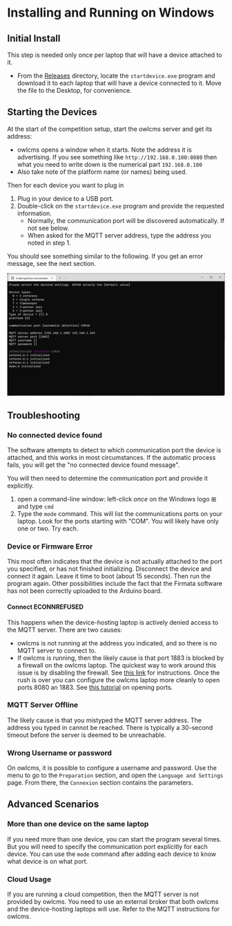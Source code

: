# Installing and Running on Windows

## Initial Install

This step is needed only once per laptop that will have a device attached to it.  

- From the [Releases](https://github.com/owlcms/blue-owl/releases) directory, locate the `startdevice.exe` program and download it to each laptop that will have a device connected to it.  Move the file to the Desktop, for convenience.

## Starting the Devices

At the start of the competition setup, start the owlcms server and get its address:  

- owlcms opens a window when it starts. Note the address it is advertising.  If you see something like `http://192.168.0.100:8080` then what you need to write down is the numerical part `192.168.0.100` 
- Also take note of the platform name (or names) being used.

Then for each device you want to plug in

1. Plug in your device to a USB port.
2. Double-click on the `startdevice.exe` program and provide the requested information.
   - Normally, the communication port will be discovered automatically. If not see below.
   - When asked for the MQTT server address, type the address you noted in step 1.

You should see something similar to the following.  If you get an error message, see the next section.

![startdevice](build-it-yourself/docs/startdevice.png)



## Troubleshooting

### No connected device found

The software attempts to detect to which communication port the device is attached, and this works in most circumstances. If the automatic process fails, you will get the "no connected device found message".

You will then need to determine the communication port and provide it explicitly. 

1. open a command-line window: left-click *once* on the Windows logo ⊞ and type `cmd`
2. Type the `mode` command.  This will list the communications ports on your laptop. Look for the ports starting with "COM".  You will likely have only one or two.  Try each.

### Device or Firmware Error

This most often indicates that the device is not actually attached to the port you specified, or has not finished initializing.  Disconnect the device and connect it again.  Leave it time to boot (about 15 seconds).  Then run the program again.  Other possibilities include the fact that the Firmata software has not been correctly uploaded to the Arduino board.

#### Connect ECONNREFUSED

This happens when the device-hosting laptop is actively denied access to the MQTT server.  There are two causes:

- owlcms is not running at the address you indicated, and so there is no MQTT server to connect to.
- If owlcms is running, then the likely cause is that port 1883 is blocked by a firewall on the owlcms laptop.  The quickest way to work around this issue is by disabling the firewall. See [this link](https://www.alphr.com/turn-off-windows-firewall/) for instructions.  Once the rush is over you can configure the owlcms laptop more cleanly to open ports 8080 an 1883. See [this tutorial](https://www.howtogeek.com/394735/how-do-i-open-a-port-on-windows-firewall/) on opening ports.

### MQTT Server Offline

The likely cause is that you mistyped the MQTT server address.  The address you typed in cannot be reached. There is typically a 30-second timeout before the server is deemed to be unreachable.

### Wrong Username or password

On owlcms, it is possible to configure a username and password.  Use the menu to go to the `Preparation` section, and open the `Language and Settings` page.  From there, the `Connexion` section contains the parameters.



## Advanced Scenarios

### More than one device on the same laptop

If you need more than one device, you can start the program several times.  But you will need to specify the communication port explicitly for each device. You can use the `mode` command after adding each device to know what device is on what port.

### Cloud Usage

If you are running a cloud competition, then the MQTT server is not provided by owlcms.  You need to use an external broker that both owlcms and the device-hosting laptops will use.  Refer to the MQTT instructions for owlcms.



